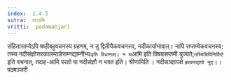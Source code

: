 ```yaml
---
index:  1.4.5
sutra:  वाऽऽमि
vritti:  padamanjari
---
```


संहितासाम्येऽपि षष्ठीबहुवचनस्य ग्रहणम्, न तु द्वितीयैकवचनस्य, नदीकार्याभावात्। नापि सप्तम्येकवचनस्य; तस्य नदीसंज्ञोत्तरकालम्ठङेराम्नद्याम्नीभ्यः` इति विधानात्। न च `आमि इति विषयसप्तमी युज्यते;`तस्मिन्निपिनिर्दिष्टे` इति वचनात्, तदाह-आमि परतो वा नदीसंज्ञौ न भवत इति। श्रीणामिति । नदीसञ्ज्ञापक्षे `ह्रस्वनद्यापो नुट्`।।
पदमञ्जरी
